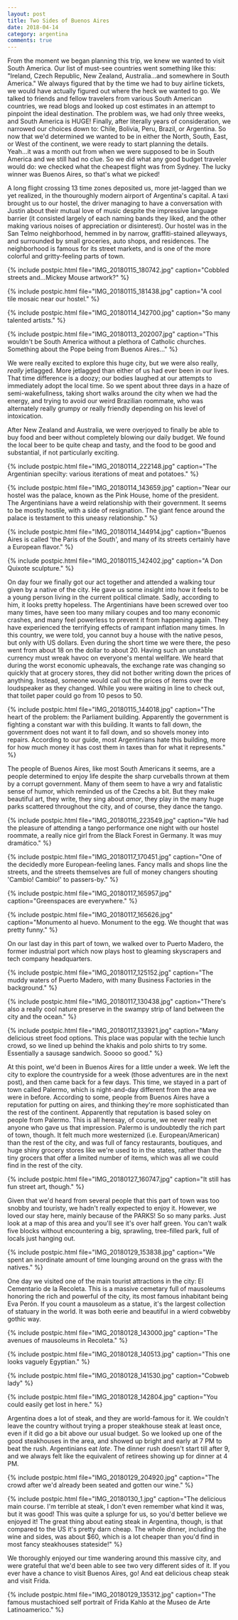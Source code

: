 ```yaml
---
layout: post
title: Two Sides of Buenos Aires
date: 2018-04-14
category: argentina
comments: true
---
```


From the moment we began planning this trip, we knew we wanted to visit South America.  Our list of must-see countries went something like this: "Ireland, Czech Republic, New Zealand, Australia...and somewhere in South America."  We always figured that by the time we had to buy airline tickets, we would have actually figured out where the heck we wanted to go.  We talked to friends and fellow travelers from various South American countries, we read blogs and looked up cost estimates in an attempt to pinpoint the ideal destination.  The problem was, we had only three weeks, and South America is HUGE!  Finally, after literally years of consideration, we narrowed our choices down to: Chile, Bolivia, Peru, Brazil, or Argentina.  So now that we'd determined we wanted to be in either the North, South, East, or West of the continent, we were ready to start planning the details.  Yeah...it was a month out from when we were supposed to be in South America and we still had no clue.  So we did what any good budget traveler would do: we checked what the cheapest flight was from Sydney.  The lucky winner was Buenos Aires, so that's what we picked!

A long flight crossing 13 time zones deposited us, more jet-lagged than we yet realized, in the thouroughly modern airport of Argentina's capital.  A taxi brought us to our hostel, the driver managing to have a conversation with Justin about their mutual love of music despite the impressive language barrier (it consisted largely of each naming bands they liked, and the other making various noises of appreciation or disinterest).  Our hostel was in the San Telmo neighborhood, hemmed in by narrow, graffiti-stained alleyways, and surrounded by small groceries, auto shops, and residences.  The neighborhood is famous for its street markets, and is one of the more colorful and gritty-feeling parts of town.

{% include postpic.html file="IMG_20180115_180742.jpg" caption="Cobbled streets and...Mickey Mouse artwork?" %}

{% include postpic.html file="IMG_20180115_181438.jpg" caption="A cool tile mosaic near our hostel." %}

{% include postpic.html file="IMG_20180114_142700.jpg" caption="So many talented artists." %}

{% include postpic.html file="IMG_20180113_202007.jpg" caption="This wouldn't be South America without a plethora of Catholic churches. Something about the Pope being from Buenos Aires..." %}

We were really excited to explore this huge city, but we were also really, *really* jetlagged.  More jetlagged than either of us had ever been in our lives.  That time difference is a doozy; our bodies laughed at our attempts to immediately adopt the local time.  So we spent about three days in a haze of semi-wakefullness, taking short walks around the city when we had the energy, and trying to avoid our weird Brazilian roommate, who was alternately really grumpy or really friendly depending on his level of intoxication.

After New Zealand and Australia, we were overjoyed to finally be able to buy food and beer without completely blowing our daily budget.  We found the local beer to be quite cheap and tasty, and the food to be good and substantial, if not particularly exciting.

{% include postpic.html file="IMG_20180114_222148.jpg" caption="The Argentinian specilty: various iterations of meat and potatoes." %}

{% include postpic.html file="IMG_20180114_143659.jpg" caption="Near our hostel was the palace, known as the Pink House, home of the president.  The Argentinians have a weird relationship with their government.  It seems to be mostly hostile, with a side of resignation.  The giant fence around the palace is testament to this uneasy relationship." %}

{% include postpic.html file="IMG_20180114_144914.jpg" caption="Buenos Aires is called 'the Paris of the South', and many of its streets certainly have a European flavor." %}

{% include postpic.html file="IMG_20180115_142402.jpg" caption="A Don Quixote sculpture." %}

On day four we finally got our act together and attended a walking tour given by a native of the city.  He gave us some insight into how it feels to be a young person living in the current political climate.  Sadly, according to him, it looks pretty hopeless.  The Argentinians have been screwed over too many times, have seen too many miliary coupes and too many economic crashes, and many feel powerless to prevent it from happening again.  They have experienced the terrifying effects of rampant inflation many times.  In this country, we were told, you cannot buy a house with the native pesos, but only with US dollars.  Even during the short time we were there, the peso went from about 18 on the dollar to about 20.  Having such an unstable currency must wreak havoc on everyone's mental wellfare.  We heard that during the worst economic upheavals, the exchange rate was changing so quickly that at grocery stores, they did not bother writing down the prices of anything.  Instead, someone would call out the prices of items over the loudspeaker as they changed.  While you were waiting in line to check out, that toilet paper could go from 10 pesos to 50.

{% include postpic.html file="IMG_20180115_144018.jpg" caption="The heart of the problem: the Parliament building.  Apparently the government is fighting a constant war with this building.  It wants to fall down, the government does not want it to fall down, and so shovels money into repairs.  According to our guide, most Argentinians hate this building, more for how much money it has cost them in taxes than for what it represents." %}

The people of Buenos Aires, like most South Americans it seems, are a people determined to enjoy life despite the sharp curveballs thrown at them by a corrupt government.  Many of them seem to have a wry and fatalistic sense of humor, which reminded us of the Czechs a bit.  But they make beautiful art, they write, they sing about *amor*, they play in the many huge parks scattered throughout the city, and of course, they dance the tango.

{% include postpic.html file="IMG_20180116_223549.jpg" caption="We had the pleasure of attending a tango performance one night with our hostel roommate, a really nice girl from the Black Forest in Germany.  It was muy dramático." %}

{% include postpic.html file="IMG_20180117_170451.jpg" caption="One of the decidedly more European-feeling lanes.  Fancy malls and shops line the streets, and the streets themselves are full of money changers shouting 'Cambio! Cambio!' to passers-by." %}

{% include postpic.html file="IMG_20180117_165957.jpg" caption="Greenspaces are everywhere." %}

{% include postpic.html file="IMG_20180117_165626.jpg" caption="Monumento al huevo.  Monument to the egg.  We thought that was pretty funny." %}

On our last day in this part of town, we walked over to Puerto Madero, the former industrial port which now plays host to gleaming skyscrapers and tech company headquarters.

{% include postpic.html file="IMG_20180117_125152.jpg" caption="The muddy waters of Puerto Madero, with many Business Factories in the background." %}

{% include postpic.html file="IMG_20180117_130438.jpg" caption="There's also a really cool nature preserve in the swampy strip of land between the city and the ocean." %}

{% include postpic.html file="IMG_20180117_133921.jpg" caption="Many delicious street food options.  This place was popular with the techie lunch crowd, so we lined up behind the khakis and polo shirts to try some.  Essentially a sausage sandwich.  Soooo so good." %}

At this point, we'd been in Buenos Aires for a little under a week.  We left the city to explore the countryside for a week (those adventures are in the next post), and then came back for a few days.  This time, we stayed in a part of town called Palermo, which is night-and-day different from the area we were in before.  According to some, people from Buenos Aires have a reputation for putting on aires, and thinking they're more sophisticated than the rest of the continent.  Apparently that reputation is based soley on people from Palermo.  This is all heresay, of course, we never really met anyone who gave us that impression.  Palermo is undoubtedly the rich part of town, though.  It felt much more westernized (i.e. European/American) than the rest of the city, and was full of fancy restaurants, boutiques, and huge shiny grocery stores like we're used to in the states, rather than the tiny grocers that offer a limited number of items, which was all we could find in the rest of the city.

{% include postpic.html file="IMG_20180127_160747.jpg" caption="It still has fun street art, though." %}

Given that we'd heard from several people that this part of town was too snobby and touristy, we hadn't really expected to enjoy it.  However, we loved our stay here, mainly because of the PARKS!  So so many parks.  Just look at a map of this area and you'll see it's over half green.  You can't walk five blocks without encountering a big, sprawling, tree-filled park, full of locals just hanging out.

{% include postpic.html file="IMG_20180129_153838.jpg" caption="We spent an inordinate amount of time lounging around on the grass with the natives." %}

One day we visited one of the main tourist attractions in the city: El Cementario de la Recoleta.  This is a massive cemetary full of mausoleums honoring the rich and powerful of the city, its most famous inhabitant being Eva Perón.  If you count a mausoleum as a statue, it's the largest collection of statuary in the world.  It was both eerie and beautiful in a wierd cobwebby gothic way.

{% include postpic.html file="IMG_20180128_143000.jpg" caption="The avenues of mausoleums in Recoleta." %}

{% include postpic.html file="IMG_20180128_140513.jpg" caption="This one looks vaguely Egyptian." %}

{% include postpic.html file="IMG_20180128_141530.jpg" caption="Cobweb lady" %}

{% include postpic.html file="IMG_20180128_142804.jpg" caption="You could easily get lost in here." %}

Argentina does a lot of steak, and they are world-famous for it.  We couldn't leave the country without trying a proper steakhouse steak at least once, even if it did go a bit above our usual budget.  So we looked up one of the good steakhouses in the area, and showed up bright and early at 7 PM to beat the rush.  Argentinians eat *late*.  The dinner rush doesn't start till after 9, and we always felt like the equivalent of retirees showing up for dinner at 4 PM.

{% include postpic.html file="IMG_20180129_204920.jpg" caption="The crowd after we'd already been seated and gotten our wine." %}

{% include postpic.html file="IMG_20180130_1.jpg" caption="The delicious main course.  I'm terrible at steak, I don't even remember what kind it was, but it was good!  This was quite a splurge for us, so you'd better believe we enjoyed it!  The great thing about eating steak in Argentina, though, is that compared to the US it's pretty darn cheap.  The whole dinner, including the wine and sides, was about $60, which is a lot cheaper than you'd find in most fancy steakhouses stateside!" %}

We thoroughly enjoyed our time wandering around this massive city, and were grateful that we'd been able to see two very different sides of it.  If you ever have a chance to visit Buenos Aires, go!  And eat delicious cheap steak and visit Frida.

{% include postpic.html file="IMG_20180129_135312.jpg" caption="The famous mustachioed self portrait of Frida Kahlo at the Museo de Arte Latinoamerico." %}
